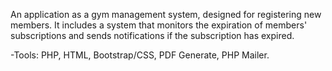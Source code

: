 An application as a gym management system, designed for registering new members. It includes a system that monitors the expiration of members' subscriptions and sends notifications if the subscription has expired.

-Tools: PHP, HTML, Bootstrap/CSS, PDF Generate, PHP Mailer.
